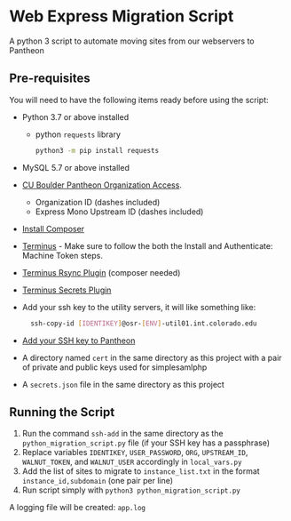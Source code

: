 # Web Express Migration Script

A python 3 script to automate moving sites from our webservers to Pantheon

## Pre-requisites

You will need to have the following items ready before using the script:

- Python 3.7 or above installed
  - python `requests` library

    ```bash
    python3 -m pip install requests
    ```

- MySQL 5.7 or above installed

- [CU Boulder Pantheon Organization Access](https://dashboard.pantheon.io/login).
  - Organization ID (dashes included)
  - Express Mono Upstream ID (dashes included)

- [Install Composer](https://tecadmin.net/install-composer-on-macos/)

- [Terminus](https://pantheon.io/docs/terminus/install/) - Make sure to follow the both the Install and Authenticate: Machine Token steps.

- [Terminus Rsync Plugin](https://github.com/pantheon-systems/terminus-rsync-plugin) (composer needed)

- [Terminus Secrets Plugin](https://github.com/pantheon-systems/terminus-secrets-plugin)

- Add your ssh key to the utility servers, it will like something like:
  
  ```bash
    ssh-copy-id [IDENTIKEY]@osr-[ENV]-util01.int.colorado.edu
  ```

- [Add your SSH key to Pantheon](https://pantheon.io/docs/ssh-keys#add-your-ssh-key-to-pantheon)
  
- A directory named `cert` in the same directory as this project with a pair of private and public keys used for simplesamlphp
  
- A `secrets.json` file in the same directory as this project

## Running the Script

1. Run the command `ssh-add` in the same directory as the `python_migration_script.py` file (if your SSH key has a passphrase)
2. Replace variables `IDENTIKEY`, `USER_PASSWORD`, `ORG`, `UPSTREAM_ID`, `WALNUT_TOKEN`, and `WALNUT_USER` accordingly in `local_vars.py`
3. Add the list of sites to migrate to `instance_list.txt` in the format `instance_id,subdomain` (one pair per line)
4. Run script simply with `python3 python_migration_script.py`

A logging file will be created: `app.log`

